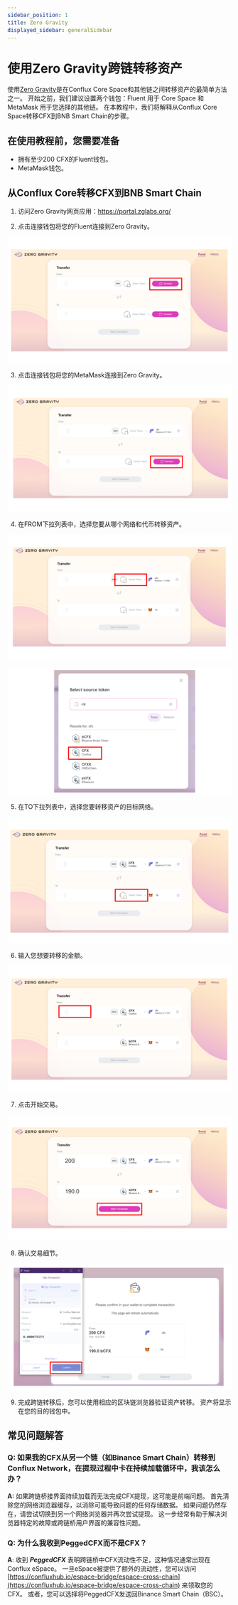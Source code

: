 ```yaml
---
sidebar_position: 1
title: Zero Gravity
displayed_sidebar: generalSidebar
---
```


# 使用Zero Gravity跨链转移资产

使用[Zero Gravity](https://portal.zglabs.org/)是在Conflux Core Space和其他链之间转移资产的最简单方法之一。
开始之前，我们建议设置两个钱包：Fluent 用于 Core Space 和 MetaMask 用于您选择的其他链。
在本教程中，我们将解释从Conflux Core Space转移CFX到BNB Smart Chain的步骤。

## 在使用教程前，您需要准备

- 拥有至少200 CFX的Fluent钱包。
- MetaMask钱包。

## 从Conflux Core转移CFX到BNB Smart Chain

1. 访问Zero Gravity网页应用：https://portal.zglabs.org/

2. 点击连接钱包将您的Fluent连接到Zero Gravity。

![zg1](./img/zerogravity1.png)

3. 点击连接钱包将您的MetaMask连接到Zero Gravity。

![zg2](./img/zerogravity2.png)

4. 在FROM下拉列表中，选择您要从哪个网络和代币转移资产。

![zg3](./img/zerogravity3.png)

![zg4](./img/zerogravity4.png)

5. 在TO下拉列表中，选择您要转移资产的目标网络。

![zg5](./img/zerogravity5.png)

6. 输入您想要转移的金额。

![zg7](./img/zerogravity7.png)

7. 点击开始交易。

![zg8](./img/zerogravity8.png)

8. 确认交易细节。

![zg9](./img/zerogravity9.png)

9. 完成跨链转移后，您可以使用相应的区块链浏览器验证资产转移。 资产将显示在您的目的钱包中。

## 常见问题解答

### Q: 如果我的CFX从另一个链（如Binance Smart Chain）转移到Conflux Network，在提现过程中卡在持续加载循环中，我该怎么办？

**A:** 如果跨链桥接界面持续加载而无法完成CFX提现，这可能是前端问题。 首先清除您的网络浏览器缓存，以消除可能导致问题的任何存储数据。 如果问题仍然存在，请尝试切换到另一个网络浏览器并再次尝试提现。 这一步经常有助于解决浏览器特定的故障或跨链桥用户界面的兼容性问题。

### Q: 为什么我收到**PeggedCFX**而不是CFX？

**A**: 收到 _**PeggedCFX**_ 表明跨链桥中CFX流动性不足，这种情况通常出现在Conflux eSpace。 一旦eSpace被提供了额外的流动性，您可以访问 [https://confluxhub.io/espace-bridge/espace-cross-chain](https://confluxhub.io/espace-bridge/espace-cross-chain) 来领取您的CFX。 或者，您可以选择将PeggedCFX发送回Binance Smart Chain（BSC）。
